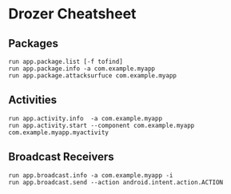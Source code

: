 # Drozer Cheatsheet

## Packages
```
run app.package.list [-f tofind]
run app.package.info -a com.example.myapp
run app.package.attacksurfuce com.example.myapp
```

## Activities
```
run app.activity.info  -a com.example.myapp
run app.activity.start --component com.example.myapp com.example.myapp.myactivity
```

## Broadcast Receivers
```
run app.broadcast.info -a com.example.myapp -i
run app.broadcast.send --action android.intent.action.ACTION
```

